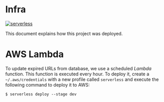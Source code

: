 # Infra

[![serverless](http://public.serverless.com/badges/v3.svg)](http://www.serverless.com)

This document explains how this project was deployed.

# AWS Lambda

To update expired URLs from database, we use a scheduled *Lambda* function. This function
is executed every hour. To deploy it, create a ``~/.aws/credentials`` with a new profile called
``serverless`` and execute the following command to deploy it to AWS:

```
$ serverless deploy --stage dev
```
